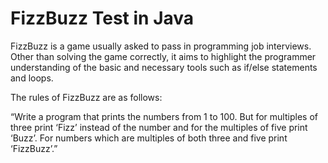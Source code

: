 # FizzBuzz Test in Java

FizzBuzz is a game usually asked to pass in programming job interviews. Other than solving the game correctly, it aims to highlight the programmer understanding of the basic and necessary tools such as if/else statements and loops.

The rules of FizzBuzz are as follows:

“Write a program that prints the numbers from 1 to 100. But for multiples of three print ‘Fizz’ instead of the number and for the multiples of five print ‘Buzz’. For numbers which are multiples of both three and five print ‘FizzBuzz’.”
